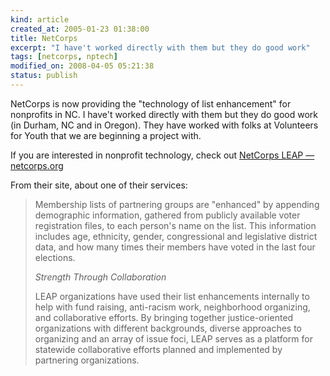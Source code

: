 ```yaml
--- 
kind: article
created_at: 2005-01-23 01:38:00
title: NetCorps
excerpt: "I have't worked directly with them but they do good work"
tags: [netcorps, nptech]
modified_on: 2008-04-05 05:21:38
status: publish
---
```


NetCorps is now providing the "technology of list enhancement" for nonprofits in NC. I have't worked directly with them but they do good work (in Durham, NC and in Oregon). They have worked with folks at Volunteers for Youth that we are beginning a project with.

If you are interested in nonprofit technology, check out <a href="http://netcorps.org/leap/">NetCorps LEAP &mdash; netcorps.org</a>

From their site, about one of their services:

<blockquote class="large">Membership lists of partnering groups are "enhanced" by appending demographic information, gathered from publicly available voter registration files, to each person's name on the list. This information includes age, ethnicity, gender, congressional and legislative district data, and how many times their members have voted in the last four elections.
 
  <em>Strength Through Collaboration</em>
 
LEAP organizations have used their list enhancements internally to help with fund raising, anti-racism work, neighborhood organizing, and collaborative efforts. By bringing together justice-oriented organizations with different backgrounds, diverse approaches to organizing and an array of issue foci, LEAP serves as a platform for statewide collaborative efforts planned and implemented by partnering organizations.
</blockquote>
